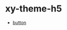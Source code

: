 # xy-theme-h5

* [button](https://jsfiddle.net/gh/get/vue/2/Jeffery-Young/jsFiddleDemo/tree/master/xy-theme-h5/button)
